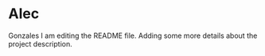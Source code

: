 # Alec
Gonzales
I am editing the README file. Adding some more details about the project description.
